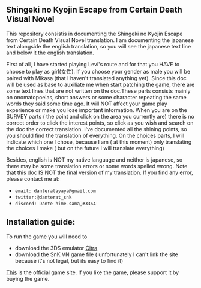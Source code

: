 ## Shingeki no Kyojin Escape from Certain Death Visual Novel

  This repository consistis in documenting the Shingeki no Kyojin Escape from Certain Death Visual Novel translation.
I am documenting the japanese text alongside the english translation, so you will see the japanese text line and below it the english translation.

  First of all, I have started playing Levi's route and for that you HAVE to choose to play as girl(女性). If you choose your gender as male you will be paired with Mikasa (that I haven't translated anything yet).
Since this doc will be used as base to auxiliate me when start patching the game, there are some text lines that are not written on the doc.These parts consists mainly on onomatopoeias, short answers or some character repeating the same words they said some time ago. It will NOT affect your game play experience or make you lose important information.
When you are on the SURVEY parts ( the point and click on the area you currently are) there is no correct order to click the interest points, so click as you wish and search on the doc the correct translation. I've documented all the shining points, so you should find the translation of everything.
On the choices parts, I will indicate which one I chose, because I am ( at this moment) only translating the choices I make ( but on the future I will translate everything)

  Besides, english is NOT my native language and neither is japanese, so there may be some translation errors or some words spelled wrong. Note that this doc IS NOT the final version of my translation. If you find any error, please contact me at:
* ``` email: danteratayaya@gmail.com ```
* ``` twitter:@danterat_snk ```
* ``` discord: Dante hime-sama👑#3364 ```


## Installation guide:

To run the game you will need to
   * download the 3DS emulator [Citra](https://citra-emu.org/download/)
   * download the SnK VN game file ( unfortunately I can't link the site because it's not legal, but its easy to find it)


[This](https://www.gamecity.ne.jp/shingeki_escape/) is the official game site.
If you like the game, please support it by buying the game.
